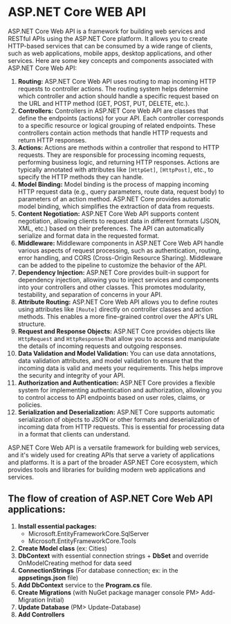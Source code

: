 # ASP.NET Core WEB API
ASP.NET Core Web API is a framework for building web services and RESTful APIs using the ASP.NET Core platform. It allows you to create HTTP-based services that can be consumed by a wide range of clients, such as web applications, mobile apps, desktop applications, and other services. Here are some key concepts and components associated with ASP.NET Core Web API:
1. **Routing:** ASP.NET Core Web API uses routing to map incoming HTTP requests to controller actions. The routing system helps determine which controller and action should handle a specific request based on the URL and HTTP method (GET, POST, PUT, DELETE, etc.).
2. **Controllers:** Controllers in ASP.NET Core Web API are classes that define the endpoints (actions) for your API. Each controller corresponds to a specific resource or logical grouping of related endpoints. These controllers contain action methods that handle HTTP requests and return HTTP responses.
3. **Actions:** Actions are methods within a controller that respond to HTTP requests. They are responsible for processing incoming requests, performing business logic, and returning HTTP responses. Actions are typically annotated with attributes like `[HttpGet]`, `[HttpPost]`, etc., to specify the HTTP methods they can handle.
4. **Model Binding:** Model binding is the process of mapping incoming HTTP request data (e.g., query parameters, route data, request body) to parameters of an action method. ASP.NET Core provides automatic model binding, which simplifies the extraction of data from requests.
5. **Content Negotiation:** ASP.NET Core Web API supports content negotiation, allowing clients to request data in different formats (JSON, XML, etc.) based on their preferences. The API can automatically serialize and format data in the requested format.
6. **Middleware:** Middleware components in ASP.NET Core Web API handle various aspects of request processing, such as authentication, routing, error handling, and CORS (Cross-Origin Resource Sharing). Middleware can be added to the pipeline to customize the behavior of the API.
7. **Dependency Injection:** ASP.NET Core provides built-in support for dependency injection, allowing you to inject services and components into your controllers and other classes. This promotes modularity, testability, and separation of concerns in your API.
8. **Attribute Routing:** ASP.NET Core Web API allows you to define routes using attributes like `[Route]` directly on controller classes and action methods. This enables a more fine-grained control over the API's URL structure.
9. **Request and Response Objects:** ASP.NET Core provides objects like `HttpRequest` and `HttpResponse` that allow you to access and manipulate the details of incoming requests and outgoing responses.
10. **Data Validation and Model Validation:** You can use data annotations, data validation attributes, and model validation to ensure that the incoming data is valid and meets your requirements. This helps improve the security and integrity of your API.
11. **Authorization and Authentication:** ASP.NET Core provides a flexible system for implementing authentication and authorization, allowing you to control access to API endpoints based on user roles, claims, or policies.
12. **Serialization and Deserialization:** ASP.NET Core supports automatic serialization of objects to JSON or other formats and deserialization of incoming data from HTTP requests. This is essential for processing data in a format that clients can understand.

ASP.NET Core Web API is a versatile framework for building web services, and it's widely used for creating APIs that serve a variety of applications and platforms. It is a part of the broader ASP.NET Core ecosystem, which provides tools and libraries for building modern web applications and services.

## The flow of creation of ASP.NET Core Web API applications:
1.	**Install essential packages:** 
     -	Microsoft.EntityFrameworkCore.SqlServer
     -	Microsoft.EntityFrameworkCore.Tools
2.	**Create Model class** (ex: Cities)
3.	**DbContext** with essential connection strings + **DbSet** and override OnModelCreating method for data seed
4.	**ConnectionStrings** (For database connection; ex: in the **appsetings.json** file)
5.	**Add DbContext** service to the **Program.cs** file.
6.	**Create Migrations** (with NuGet package manager console PM> Add-Migration Initial)
7.	**Update Database** (PM> Update-Database)
8.	**Add Controllers**


